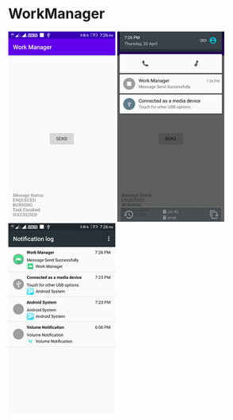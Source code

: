 # WorkManager

![Screenshot_1](images/Screenshot_1.png)
![Screenshot_2](images/Screenshot_2.png)
![Screenshot_3](images/Screenshot_3.png)